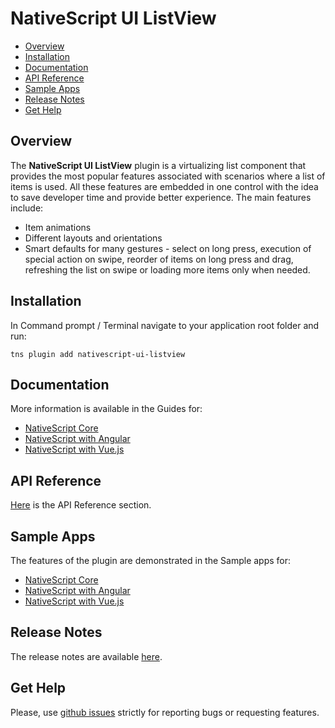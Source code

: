 # NativeScript UI ListView

- [Overview](#overview)
- [Installation](#installation)
- [Documentation](#documentation)
- [API Reference](#api-reference)
- [Sample Apps](#sample-apps)
- [Release Notes](#release-notes)
- [Get Help](#get-help)


## Overview

The **NativeScript UI ListView** plugin is a virtualizing list component that provides the most popular features associated with scenarios where a list of items is used. All these features are embedded in one control with the idea to save developer time and provide better experience. The main features include:

* Item animations
* Different layouts and orientations
* Smart defaults for many gestures - select on long press, execution of special action on swipe, reorder of items on long press and drag, refreshing the list on swipe or loading more items only when needed.

## Installation

In Command prompt / Terminal navigate to your application root folder and run:

```
tns plugin add nativescript-ui-listview
```

## Documentation

More information is available in the Guides for:
- [NativeScript Core](https://docs.nativescript.org/ui/professional-ui-components/ListView/overview)
- [NativeScript with Angular](https://docs.nativescript.org/angular/ui/ng-components/ng-RadListView/overview)
- [NativeScript with Vue.js](https://docs.nativescript.org/vuejs/ns-ui/ListView/overview)

## API Reference

[Here](https://docs.nativescript.org/ns-ui-api-reference/classes/radlistview) is the API Reference section.

## Sample Apps

The features of the plugin are demonstrated in the Sample apps for:
- [NativeScript Core](https://github.com/NativeScript/nativescript-ui-samples)
- [NativeScript with Angular](https://github.com/NativeScript/nativescript-ui-samples-angular)
- [NativeScript with Vue.js](https://github.com/NativeScript/nativescript-ui-samples-vue)

## Release Notes

The release notes are available [here](https://github.com/NativeScript/nativescript-ui-feedback/blob/master/releases/listview.md).

## Get Help

Please, use [github issues](https://github.com/NativeScript/nativescript-ui-feedback/issues) strictly for reporting bugs or requesting features.
